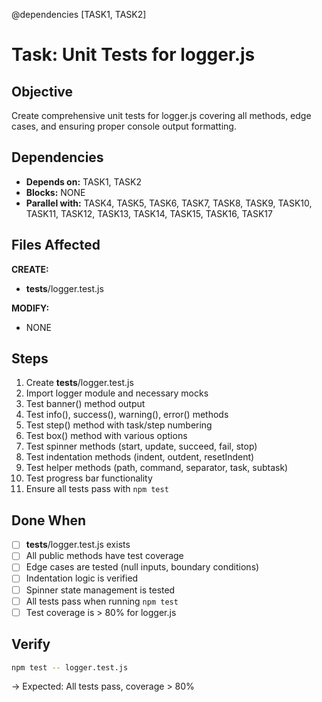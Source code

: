 @dependencies [TASK1, TASK2]
# Task: Unit Tests for logger.js

## Objective
Create comprehensive unit tests for logger.js covering all methods, edge cases, and ensuring proper console output formatting.

## Dependencies
- **Depends on:** TASK1, TASK2
- **Blocks:** NONE
- **Parallel with:** TASK4, TASK5, TASK6, TASK7, TASK8, TASK9, TASK10, TASK11, TASK12, TASK13, TASK14, TASK15, TASK16, TASK17

## Files Affected
**CREATE:**
- __tests__/logger.test.js

**MODIFY:**
- NONE

## Steps
1. Create __tests__/logger.test.js
2. Import logger module and necessary mocks
3. Test banner() method output
4. Test info(), success(), warning(), error() methods
5. Test step() method with task/step numbering
6. Test box() method with various options
7. Test spinner methods (start, update, succeed, fail, stop)
8. Test indentation methods (indent, outdent, resetIndent)
9. Test helper methods (path, command, separator, task, subtask)
10. Test progress bar functionality
11. Ensure all tests pass with `npm test`

## Done When
- [ ] __tests__/logger.test.js exists
- [ ] All public methods have test coverage
- [ ] Edge cases are tested (null inputs, boundary conditions)
- [ ] Indentation logic is verified
- [ ] Spinner state management is tested
- [ ] All tests pass when running `npm test`
- [ ] Test coverage is > 80% for logger.js

## Verify
```bash
npm test -- logger.test.js
```
→ Expected: All tests pass, coverage > 80%
